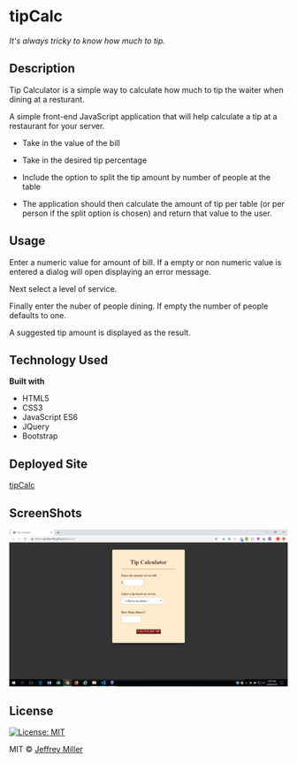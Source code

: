 # tipCalc

*It's always tricky to know how much to tip.*

## Description
Tip Calculator is a simple way to calculate how much to tip the waiter when dining at a resturant.

A simple front-end JavaScript application that will help calculate a tip at a restaurant for your server. 

* Take in the value of the bill

* Take in the desired tip percentage

* Include the option to split the tip amount by number of people at the table

* The application should then calculate the amount of tip per table (or per person if the split option is chosen) and return that value to the user.

## Usage
Enter a numeric value for amount of bill.  If a empty or non numeric value is entered a dialog will open displaying an error message. 

Next select a level of service.

Finally enter the nuber of people dining.  If empty the number of people defaults to one.

A suggested tip amount is displayed as the result.

## Technology Used
<b>Built with</b>
- HTML5
- CSS3
- JavaScript ES6
- JQuery
- Bootstrap

## Deployed Site
[tipCalc](https://jamiller445.github.io/tipCalc/)

## ScreenShots
![Main Page](/readme_images/landingpage.png)

## License
[![License: MIT](https://img.shields.io/badge/License-MIT-brightgreen.svg)](https://opensource.org/licenses/MIT)

MIT © [Jeffrey Miller](https://github.com/jamiller445)
